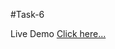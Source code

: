 #Task-6

Live Demo [Click here...](https://vipul1432.github.io/Internship-Tasks//Task-6/Program-4/)
